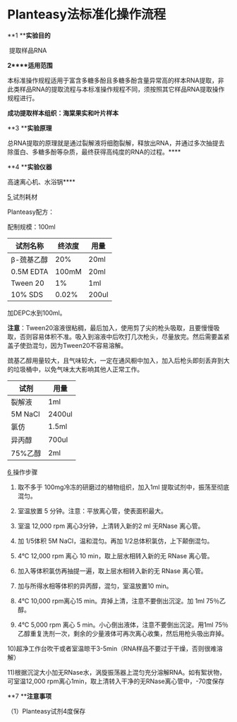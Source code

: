 # Planteasy法标准化操作流程

**1 ****实验目的**

​    提取样品RNA

**2****适用范围**

本标准操作规程适用于富含多糖多酚且多糖多酚含量异常高的样本RNA提取，非此类样品RNA的提取流程与本标准操作规程不同，须按照其它样品RNA提取操作规程进行。

**成功提取样本组织：海棠果实和叶片样本**

**3 ****实验原理**

  总RNA提取的原理就是通过裂解液将细胞裂解，释放出RNA，并通过多次抽提去除蛋白、多糖多酚等杂质，最终获得高纯度的RNA的过程。****

**4 ****实验仪器**

高速离心机、水浴锅****

[5 ]()试剂耗材

Planteasy配方：

配制规模：100ml

| 试剂名称      | 终浓度   | 用量    |
| --------- | ----- | ----- |
| β-巯基乙醇    | 20%   | 20ml  |
| 0.5M EDTA | 100mM | 20ml  |
| Tween 20  | 1%    | 1ml   |
| 10% SDS   | 0.02% | 200ul |

 

加DEPC水到100ml。

**注意**：Tween20溶液很粘稠，最后加入，使用剪了尖的枪头吸取，且要慢慢吸取，否则容易体积不准。吸入到溶液中后吹打几次枪头，尽量放完。然后需要盖紧盖子使劲混匀，因为Tween20不容易溶解。

巯基乙醇用量较大，且气味较大，一定在通风橱中加入，加入后枪头即刻丢弃到大的垃圾桶中，以免气味太大影响其他人正常工作。

| 试剂      | 用量     |
| ------- | ------ |
| 裂解液     | 1ml    |
| 5M NaCl | 2400ul |
| 氯仿      | 1.5ml  |
| 异丙醇     | 700ul  |
| 75%乙醇   | 2ml    |

[6 ]()操作步骤

1)   取不多于 100mg冷冻的研磨过的植物组织，加入1ml 提取试剂中，振荡至彻底混匀。

2)   室温放置 5 分钟。注意：平放离心管，使表面积最大。

3)   室温 12,000 rpm 离心3分钟，上清转入新的2 ml 无RNase 离心管。

4)   加 1/5体积 5M NaCl，温和混匀。再加 1/2总体积氯仿，上下颠倒混匀。

5)   4℃ 12,000 rpm 离心 10 min，取上层水相转入新的无 RNase 离心管。

6)   加入等体积氯仿再抽提一遍，取上层水相转入新的无 RNase 离心管。

7)   加与所得水相等体积的异丙醇，混匀，室温放置10 min。

8)   4℃ 10,000 rpm离心15 min。弃掉上清，注意不要倒出沉淀。加 1ml 75％乙醇。

9)   4℃ 5,000 rpm 离心 5 min。小心倒出液体，注意不要倒出沉淀。用1ml 75％乙醇重复洗剂一次，剩余的少量液体可再次离心收集，然后用枪头吸出弃掉。

10)超净工作台吹干或者室温晾干3-5min（RNA样品不要过于干燥，否则很难溶解）

11)根据沉淀大小加无RNase水，涡旋振荡器上混匀充分溶解RNA。如有絮状物，可室温12,000 rpm离心1min，取上清转入干净的无RNase离心管中，-70度保存

**7 ****注意事项**

（1）Planteasy试剂4度保存

 